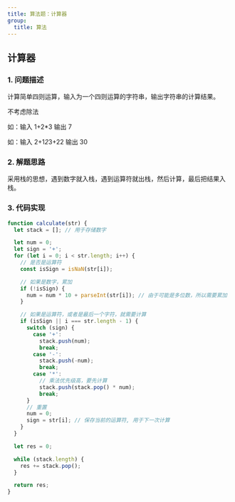 ```yaml
---
title: 算法题：计算器
group:
  title: 算法
---
```


## 计算器

### 1. 问题描述

计算简单四则运算，输入为一个四则运算的字符串，输出字符串的计算结果。

不考虑除法

如：输入 1+2\*3 输出 7

如：输入 2+1*2*3+22 输出 30

### 2. 解题思路

采用栈的思想，遇到数字就入栈，遇到运算符就出栈，然后计算，最后把结果入栈。

### 3. 代码实现

```js
function calculate(str) {
  let stack = []; // 用于存储数字

  let num = 0;
  let sign = '+';
  for (let i = 0; i < str.length; i++) {
    // 是否是运算符
    const isSign = isNaN(str[i]);

    // 如果是数字，累加
    if (!isSign) {
      num = num * 10 + parseInt(str[i]); // 由于可能是多位数，所以需要累加
    }

    // 如果是运算符，或者是最后一个字符，就需要计算
    if (isSign || i === str.length - 1) {
      switch (sign) {
        case '+':
          stack.push(num);
          break;
        case '-':
          stack.push(-num);
          break;
        case '*':
          // 乘法优先级高，要先计算
          stack.push(stack.pop() * num);
          break;
      }
      // 重置
      num = 0;
      sign = str[i]; // 保存当前的运算符, 用于下一次计算
    }
  }

  let res = 0;

  while (stack.length) {
    res += stack.pop();
  }

  return res;
}
```
